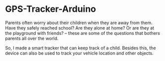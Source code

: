 # GPS-Tracker-Arduino
Parents often worry about their children when they are away from them. Have they safely reached school? Are they alone at home? Or are they at the playground with friends? – these are some of the questions that bothers parents all over the world.

So, I made a smart tracker that can keep track of a child. Besides this, the device can also be used to track your vehicle location and other objects.
